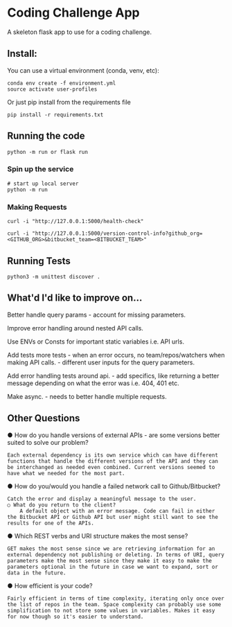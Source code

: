 # Coding Challenge App

A skeleton flask app to use for a coding challenge.

## Install:

You can use a virtual environment (conda, venv, etc):
```
conda env create -f environment.yml
source activate user-profiles
```

Or just pip install from the requirements file
``` 
pip install -r requirements.txt
```

## Running the code
```
python -m run or flask run
```

### Spin up the service

```
# start up local server
python -m run 
```

### Making Requests

```
curl -i "http://127.0.0.1:5000/health-check"
```

```
curl -i "http://127.0.0.1:5000/version-control-info?github_org=<GITHUB_ORG>&bitbucket_team=<BITBUCKET_TEAM>"
```

## Running Tests

```
python3 -m unittest discover .
```

## What'd I'd like to improve on...

Better handle query params
    - account for missing parameters.

Improve error handling around nested API calls.

Use ENVs or Consts for important static variables i.e. API urls.

Add tests more tests
    - when an error occurs, no team/repos/watchers when making API calls.
    - different user inputs for the query parameters.

Add error handling tests around api.
    - add specifics, like returning a better message depending on what the error was i.e. 404, 401 etc.

Make async.
    - needs to better handle multiple requests.

## Other Questions

● How do you handle versions of external APIs - are some versions better suited to solve our problem?

    Each external dependency is its own service which can have different functions that handle the different versions of the API and they can be interchanged as needed even combined. Current versions seemed to have what we needed for the most part.

● How do you/would you handle a failed network call to Github/Bitbucket?

    Catch the error and display a meaningful message to the user.
    ○ What do you return to the client?
        A default object with an error message. Code can fail in either the Bitbucket API or Github API but user might still want to see the results for one of the APIs.

● Which REST verbs and URI structure makes the most sense?

    GET makes the most sense since we are retrieving information for an external dependency not publishing or deleting. In terms of URI, query parameters make the most sense since they make it easy to make the parameters optional in the future in case we want to expand, sort or data in the future.

● How efficient is your code?

    Fairly efficient in terms of time complexity, iterating only once over the list of repos in the team. Space complexity can probably use some simplification to not store some values in variables. Makes it easy for now though so it's easier to understand.
